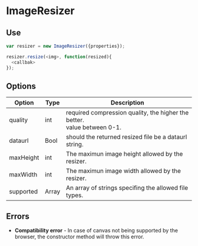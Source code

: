 # ImageResizer

Use
------
  ```javascript
  var resizer = new ImageResizer({properties});
  
  resizer.resize(<img>, function(resized){
    <callbak>
  });
  ```
  
 Options
 ------
 | Option   | Type | Description                                                                   |
 |----------|------|-------------------------------------------------------------------------------|
 |quality   |int   | required compression quality, the higher the better. <br> value between 0-1.  |
 |dataurl   |Bool  | should the returned resized file be a dataurl string.                         |
 |maxHeight |int   | The maximun image height allowed by the resizer.                              |
 |maxWidth  |int   | The maximun image width allowed by the resizer.                               |
 |supported |Array | An array of strings specifing the allowed file types.                         |
 
 Errors
 -------
- **Compatibility error** - In case of canvas not being supported by the browser, the constructor method will throw this error.
